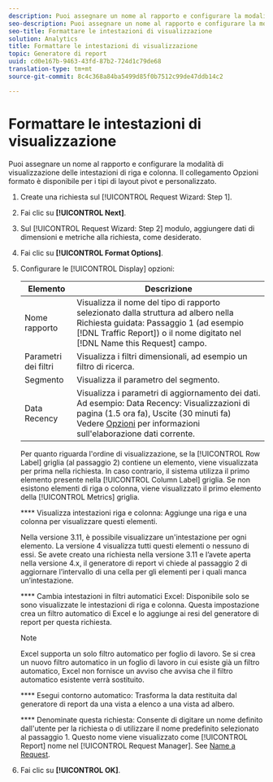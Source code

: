 ```yaml
---
description: Puoi assegnare un nome al rapporto e configurare la modalità di visualizzazione delle intestazioni di riga e colonna. Il collegamento Opzioni formato è disponibile per i tipi di layout pivot e personalizzato.
seo-description: Puoi assegnare un nome al rapporto e configurare la modalità di visualizzazione delle intestazioni di riga e colonna. Il collegamento Opzioni formato è disponibile per i tipi di layout pivot e personalizzato.
seo-title: Formattare le intestazioni di visualizzazione
solution: Analytics
title: Formattare le intestazioni di visualizzazione
topic: Generatore di report
uuid: cd0e167b-9463-43fd-87b2-724d1c79de68
translation-type: tm+mt
source-git-commit: 8c4c368a84ba5499d85f0b7512c99de47ddb14c2

---
```



# Formattare le intestazioni di visualizzazione

Puoi assegnare un nome al rapporto e configurare la modalità di visualizzazione delle intestazioni di riga e colonna. Il collegamento Opzioni formato è disponibile per i tipi di layout pivot e personalizzato.

1. Create una richiesta sul [!UICONTROL Request Wizard: Step 1].
1. Fai clic su **[!UICONTROL Next]**.
1. Sul [!UICONTROL Request Wizard: Step 2] modulo, aggiungere dati di dimensioni e metriche alla richiesta, come desiderato.
1. Fai clic su **[!UICONTROL Format Options]**.
1. Configurare le [!UICONTROL Display] opzioni:

   | Elemento | Descrizione |
   |--- |--- |
   | Nome rapporto | Visualizza il nome del tipo di rapporto selezionato dalla struttura ad albero nella Richiesta guidata: Passaggio 1 (ad esempio [!DNL Traffic Report]) o il nome digitato nel [!DNL Name this Request] campo. |
   | Parametri dei filtri | Visualizza i filtri dimensionali, ad esempio un filtro di ricerca. |
   | Segmento | Visualizza il parametro del segmento. |
   | Data Recency | Visualizza i parametri di aggiornamento dei dati. Ad esempio:    Data Recency: Visualizzazioni di pagina (1.5 ora fa), Uscite (30 minuti fa) Vedere [Opzioni](/help/analyze/report-builder/options.md) per informazioni sull'elaborazione dati corrente. |

   Per quanto riguarda l'ordine di visualizzazione, se la [!UICONTROL Row Label] griglia (al passaggio 2) contiene un elemento, viene visualizzata per prima nella richiesta. In caso contrario, il sistema utilizza il primo elemento presente nella [!UICONTROL Column Label] griglia. Se non esistono elementi di riga o colonna, viene visualizzato il primo elemento della [!UICONTROL Metrics] griglia.

   **** Visualizza intestazioni riga e colonna: Aggiunge una riga e una colonna per visualizzare questi elementi.

   Nella versione 3.11, è possibile visualizzare un'intestazione per ogni elemento. La versione 4 visualizza tutti questi elementi o nessuno di essi. Se avete creato una richiesta nella versione 3.11 e l’avete aperta nella versione 4.x, il generatore di report vi chiede al passaggio 2 di aggiornare l’intervallo di una cella per gli elementi per i quali manca un’intestazione.

   **** Cambia intestazioni in filtri automatici Excel: Disponibile solo se sono visualizzate le intestazioni di riga e colonna. Questa impostazione crea un filtro automatico di Excel e lo aggiunge ai resi del generatore di report per questa richiesta.

   >[!NOTE]
   >
   >Excel supporta un solo filtro automatico per foglio di lavoro. Se si crea un nuovo filtro automatico in un foglio di lavoro in cui esiste già un filtro automatico, Excel non fornisce un avviso che avvisa che il filtro automatico esistente verrà sostituito.

   **** Esegui contorno automatico: Trasforma la data restituita dal generatore di report da una vista a elenco a una vista ad albero.

   **** Denominate questa richiesta: Consente di digitare un nome definito dall'utente per la richiesta o di utilizzare il nome predefinito selezionato al passaggio 1. Questo nome viene visualizzato come [!UICONTROL Report] nome nel [!UICONTROL Request Manager]. See [Name a Request](/help/analyze/report-builder/layout/name-a-request.md).

1. Fai clic su **[!UICONTROL OK]**.
